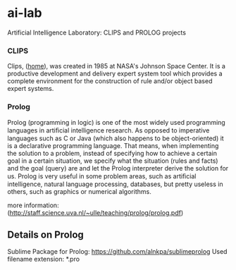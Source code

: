 ai-lab
======

Artificial Intelligence Laboratory: CLIPS and PROLOG projects

### CLIPS

Clips, ([home](http://clipsrules.sourceforge.net/)), was created in 1985 at NASA's Johnson Space Center. It is a productive development and delivery expert system tool which provides a complete environment for the construction of rule and/or object based expert systems. 

### Prolog

Prolog (programming in logic) is one of the most widely used programming languages
in artiﬁcial intelligence research. As opposed to imperative languages such as C or Java
(which also happens to be object-oriented) it is a declarative programming language.
That means, when implementing the solution to a problem, instead of specifying how
to achieve a certain goal in a certain situation, we specify what the situation (rules and
facts) and the goal (query) are and let the Prolog interpreter derive the solution for
us. Prolog is very useful in some problem areas, such as artiﬁcial intelligence, natural
language processing, databases, but pretty useless in others, such as graphics or
numerical algorithms.

more information: (http://staff.science.uva.nl/~ulle/teaching/prolog/prolog.pdf)

## Details on Prolog
Sublime Package for Prolog: https://github.com/alnkpa/sublimeprolog
Used filename extension: *.pro
